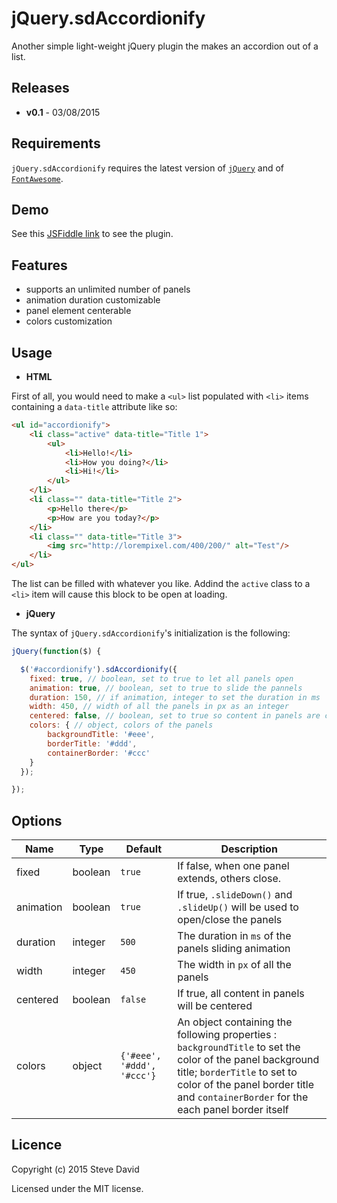 # jQuery.sdAccordionify
Another simple light-weight jQuery plugin the makes an accordion out of a list.

## Releases
* **v0.1** - 03/08/2015

## Requirements
`jQuery.sdAccordionify` requires the latest version of [`jQuery`](https://jquery.com/download/) and of [`FontAwesome`](https://maxcdn.bootstrapcdn.com/font-awesome/4.4.0/css/font-awesome.min.css).

## Demo
See this [JSFiddle link](http://jsfiddle.net/D4V1D/zv7fk2qj/) to see the plugin.

## Features
* supports an unlimited number of panels
* animation duration customizable
* panel element centerable
* colors customization

## Usage
* **HTML**

First of all, you would need to make a `<ul>` list populated with `<li>` items containing a `data-title` attribute like so:
```html
<ul id="accordionify">
	<li class="active" data-title="Title 1">
		<ul>
			<li>Hello!</li>
			<li>How you doing?</li>
			<li>Hi!</li>
		</ul>
	</li>
	<li class="" data-title="Title 2">
		<p>Hello there</p>
		<p>How are you today?</p>
	</li>
	<li class="" data-title="Title 3">
		<img src="http://lorempixel.com/400/200/" alt="Test"/>
	</li>
</ul>	
```
The list can be filled with whatever you like. Addind the `active` class to a `<li>` item will cause this block to be open at loading.

* **jQuery**

The syntax of `jQuery.sdAccordionify`'s initialization is the following:
```javascript
jQuery(function($) {

  $('#accordionify').sdAccordionify({
  	fixed: true, // boolean, set to true to let all panels open
  	animation: true, // boolean, set to true to slide the pannels
  	duration: 150, // if animation, integer to set the duration in ms
  	width: 450, // width of all the panels in px as an integer
  	centered: false, // boolean, set to true so content in panels are centered
  	colors: { // object, colors of the panels
  		backgroundTitle: '#eee',
  		borderTitle: '#ddd',
  		containerBorder: '#ccc'
  	}
  });

});
```

## Options
Name | Type | Default | Description
------------ | ------------- | ------------- | -------------
fixed | boolean | `true` | If false, when one panel extends, others close.
animation | boolean | `true` | If true, `.slideDown()` and `.slideUp()` will be used to open/close the panels
duration | integer | `500` | The duration in `ms` of the panels sliding animation 
width | integer | `450` | The width in `px` of all the panels
centered | boolean | `false` | If true, all content in panels will be centered
colors | object | `{'#eee', '#ddd', '#ccc'}` | An object containing the following properties : `backgroundTitle` to set the color of the panel background title; `borderTitle` to set to color of the panel border title and `containerBorder` for the each panel border itself

## Licence
Copyright (c) 2015 Steve David

Licensed under the MIT license.
